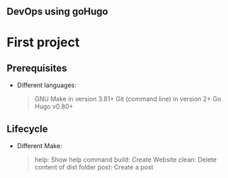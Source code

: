 ## DevOps using goHugo
# First project 
## Prerequisites
*   Different languages:

    > GNU Make in version 3.81+
    > Git (command line) in version 2+
    > Go Hugo v0.80+

## Lifecycle
* Different Make:
    > help: Show help command
    > build:  Create Website
    > clean:  Delete content of dist folder
    > post:  Create a post
